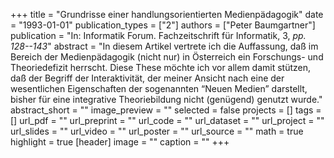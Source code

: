 +++
title = "Grundrisse einer handlungsorientierten Medienpädagogik"
date = "1993-01-01"
publication_types = ["2"]
authors = ["Peter Baumgartner"]
publication = "In: Informatik Forum. Fachzeitschrift für Informatik, 3, _pp. 128--143_"
abstract = "In diesem Artikel vertrete ich die Auffassung, daß im Bereich der Medienpädagogik (nicht nur) in Österreich ein Forschungs- und Theoriedefizit herrscht. Diese These möchte ich vor allem damit stützen, daß der Begriff der Interaktivität, der meiner Ansicht nach eine der wesentlichen Eigenschaften der sogenannten “Neuen Medien” darstellt, bisher für eine integrative Theoriebildung nicht (genügend) genutzt wurde."
abstract_short = ""
image_preview = ""
selected = false
projects = []
tags = []
url_pdf = ""
url_preprint = ""
url_code = ""
url_dataset = ""
url_project = ""
url_slides = ""
url_video = ""
url_poster = ""
url_source = ""
math = true
highlight = true
[header]
image = ""
caption = ""
+++
